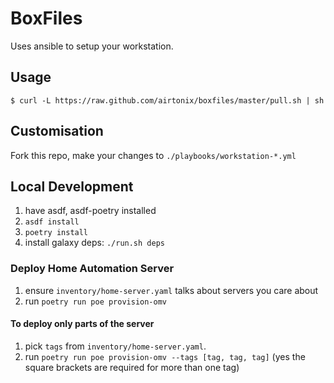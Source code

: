 # BoxFiles

Uses ansible to setup your workstation.

## Usage


```console
$ curl -L https://raw.github.com/airtonix/boxfiles/master/pull.sh | sh
```


## Customisation

Fork this repo, make your changes to `./playbooks/workstation-*.yml`


## Local Development

1. have asdf, asdf-poetry installed
2. `asdf install`
3. `poetry install`
4. install galaxy deps: `./run.sh deps`

### Deploy Home Automation Server

1. ensure `inventory/home-server.yaml` talks about servers you care about
2. run `poetry run poe provision-omv`

#### To deploy only parts of the server

1. pick `tags` from `inventory/home-server.yaml`.
2. run `poetry run poe provision-omv --tags [tag, tag, tag]` (yes the square brackets are required for more than one tag)
